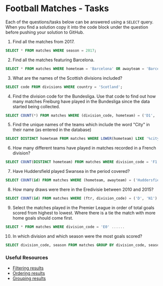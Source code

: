 # Football Matches - Tasks

Each of the questions/tasks below can be answered using a `SELECT` query. When you find a solution copy it into the code block under the question before pushing your solution to GitHub.

1) Find all the matches from 2017.

```sql
SELECT * FROM matches WHERE season = 2017; 


```

2) Find all the matches featuring Barcelona.

```sql
SELECT * FROM matches WHERE hometeam = 'Barcelona' OR awayteam = 'Barcelona';


```

3) What are the names of the Scottish divisions included?

```sql
SELECT code FROM divisions WHERE country = 'Scotland';


```

4) Find the division code for the Bundesliga. Use that code to find out how many matches Freiburg have played in the Bundesliga since the data started being collected.

```sql
SELECT COUNT(*) FROM matches WHERE (division_code, hometeam) = ('D1', 'Freiburg') OR (division_code, awayteam) = ('D1', 'Freiburg');


```

5) Find the unique names of the teams which include the word "City" in their name (as entered in the database)

```sql
SELECT DISTINCT hometeam FROM matches WHERE LOWER(hometeam) LIKE '%city';  


```

6) How many different teams have played in matches recorded in a French division?

```sql
SELECT COUNT(DISTINCT hometeam) FROM matches WHERE division_code = 'F1' OR division_code = 'F2';


```

7) Have Huddersfield played Swansea in the period covered?

```sql
SELECT COUNT(id) FROM matches WHERE (hometeam, awayteam) = ('Huddersfield', 'Swansea') OR (awayteam, hometeam) = ('Huddersfield', 'Swansea');


```

8) How many draws were there in the Eredivisie between 2010 and 2015?

```sql
SELECT COUNT(id) FROM matches WHERE (ftr, division_code) = ('D', 'N1') AND 2009 < season AND season < 2015;


```

9) Select the matches played in the Premier League in order of total goals scored from highest to lowest. Where there is a tie the match with more home goals should come first.

```sql
SELECT * FROM matches WHERE division_code = 'E0' ......


```

10) In which division and which season were the most goals scored?

```sql
SELECT division_code, season FROM matches GROUP BY division_code, season ORDER BY SUM (fthg) + SUM (ftag) DESC LIMIT 1;


```

### Useful Resources

- [Filtering results](https://www.w3schools.com/sql/sql_where.asp)
- [Ordering results](https://www.w3schools.com/sql/sql_orderby.asp)
- [Grouping results](https://www.w3schools.com/sql/sql_groupby.asp)